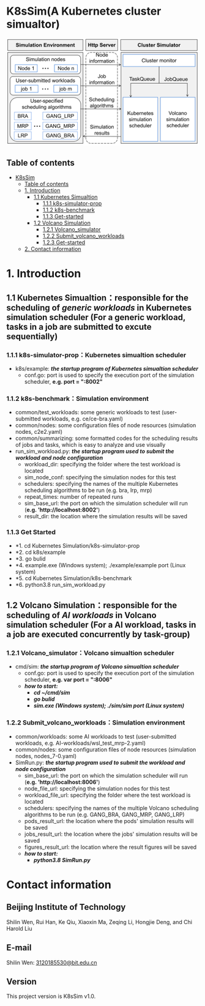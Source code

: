 # K8sSim(A Kubernetes cluster simualtor)
![image](k8ssim.png)

## Table of contents
- [K8sSim](#k8ssim)
  - [Table of contents](#table-of-contents)
  - [1. Introduction](#1-introduction)
    - [1.1 Kubernetes Simualtion](#11-kubernetes-simulation)
      - [1.1.1 k8s-simulator-prop](#111-k8s-simulator-prop)
      - [1.1.2 k8s-benchmark](#112-k8s-benchmark)
      - [1.1.3 Get-started](#113-get-started)
    - [1.2 Volcano Simulation](#12-volcano-simulation)
      - [1.2.1 Volcano_simulator](#121-volcano_simulator)
      - [1.2.2 Submit_volcano_workloads](#122-submit_volcano_workloads)
      - [1.2.3 Get-started](#123-get-started)
  - [2. Contact information](#2-contact-information)
  
# 1. Introduction
## 1.1 Kubernetes Simualtion：responsible for the scheduling of ***generic workloads*** in Kubernetes simulation scheduler (For a generic workload, tasks in a job are submitted to excute sequentially)
### 1.1.1 k8s-simulator-prop：Kubernetes simualtion scheduler
* k8s/example: ***the startup program of Kubernetes simualtion scheduler*** 
  * conf.go: port is used to specify the execution port of the simulation scheduler, **e.g. port = ":8002"**

### 1.1.2 k8s-benchmark：Simulation environment
* common/test_workloads: some generic workloads to test (user-submitted workloads, e.g. ce/ce-bra.yaml)
* common/nodes: some configuration files of node resources (simulation nodes, c2e2.yaml)
* common/summarizing: some formatted codes for the scheduling results of jobs and tasks, which is easy to analyze and use visually
* run_sim_workload.py: ***the startup program used to submit the workload and node configuration*** 
  * workload_dir: specifying the folder where the test workload is located
  * sim_node_conf: specifying the simulation nodes for this test
  * schedulers: specifying the names of the multiple Kubernetes scheduling algorithms to be run (e.g. bra, lrp, mrp)
  * repeat_times: number of repeated runs
  * sim_base_url: the port on which the simulation scheduler will run (**e.g. 'http://localhost:8002'**)
  * result_dir: the location where the simulation results will be saved

### 1.1.3 Get Started
* *1. cd Kubernetes Simulation/k8s-simulator-prop
* *2. cd k8s/example
* *3. go bulid
* *4. example.exe (Windows system); ./example/example port (Linux system)
* *5. cd Kubernetes Simulation/k8s-benchmark
* *6. python3.8 run_sim_workload.py

## 1.2 Volcano Simulation：responsible for the scheduling of ***AI workloads*** in Volcano simulation scheduler (For a AI workload, tasks in a job are executed concurrently by task-group)
### 1.2.1 Volcano_simulator：Volcano simualtion scheduler
* cmd/sim: ***the startup program of Volcano simualtion scheduler*** 
  * conf.go: port is used to specify the execution port of the simulation scheduler, **e.g. var port = ":8006"**
  * ***how to start:*** 
    * ***cd ~/cmd/sim***
    * ***go bulid***
    * ***sim.exe (Windows system); ./sim/sim port (Linux system)***

### 1.2.2 Submit_volcano_workloads：Simulation environment
* common/workloads: some AI workloads to test (user-submitted workloads, e.g. AI-workloads/wsl_test_mrp-2.yaml)
* common/nodes: some configuration files of node resources (simulation nodes, nodes_7-0.yaml)
* SimRun.py: ***the startup program used to submit the workload and node configuration*** 
  * sim_base_url: the port on which the simulation scheduler will run (**e.g. 'http://localhost:8006'**)
  * node_file_url: specifying the simulation nodes for this test
  * workload_file_url: specifying the folder where the test workload is located
  * schedulers: specifying the names of the multiple Volcano scheduling algorithms to be run (e.g. GANG_BRA, GANG_MRP, GANG_LRP)
  * pods_result_url: the location where the pods' simulation results will be saved
  * jobs_result_url: the location where the jobs' simulation results will be saved
  * figures_result_url: the location where the result figures will be saved
  * ***how to start:***
    * ***python3.8 SimRun.py***

# Contact information
## Beijing Institute of Technology
Shilin Wen, Rui Han, Ke Qiu, Xiaoxin Ma, Zeqing Li, Hongjie Deng, and Chi Harold Liu
## E-mail
Shilin Wen: 3120185530@bit.edu.cn
## Version
This project version is K8sSim v1.0.

